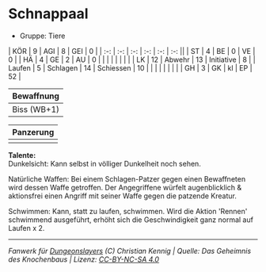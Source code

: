 # Schnappaal  
- Gruppe: Tiere  

| KÖR    | 9  | AGI      | 8  | GEI        | 0  |
| :-: | :-: | :-: | :-: | :-: | :-: ||
| ST     | 4  | BE       | 0  | VE         | 0  |
| HÄ     | 4  | GE       | 2  | AU         | 0  |
|        |    |          |    |            |    |
| LK     | 12 | Abwehr   | 13 | Initiative | 8  |
| Laufen | 5  | Schlagen | 14 | Schiessen  | 10 |
|        |    |          |    |            |    |
| GH     | 3  | GK       | kl | EP         | 52 |


| Bewaffnung |
| --- |
| Biss (WB+1) |


| Panzerung |
| --- |
|  |


**Talente:**  
Dunkelsicht: Kann selbst in völliger Dunkelheit noch sehen.

Natürliche Waffen: Bei einem Schlagen-Patzer gegen einen Bewaffneten wird dessen Waffe getroffen. Der Angegriffene würfelt augenblicklich & aktionsfrei einen Angriff mit seiner Waffe gegen die patzende Kreatur.

Schwimmen: Kann, statt zu laufen, schwimmen. Wird die Aktion 'Rennen' schwimmend ausgeführt, erhöht sich die Geschwindigkeit ganz normal auf Laufen x 2.





___
*Fanwerk für [Dungeonslayers](https://www.dungeonslayers.net/) (C) Christian Kennig | Quelle: Das Geheimnis des Knochenbaus | Lizenz: [CC-BY-NC-SA 4.0](https://creativecommons.org/licenses/by-nc-sa/4.0/deed.de)*